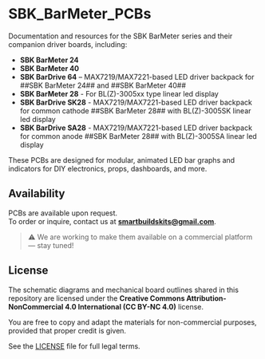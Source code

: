 # SBK_BarMeter_PCBs

Documentation and resources for the SBK BarMeter series and their companion driver boards, including:

- **SBK BarMeter 24**
- **SBK BarMeter 40**
- **SBK BarDrive 64** – MAX7219/MAX7221-based LED driver backpack for ##SBK BarMeter 24## and ##SBK BarMeter 40##
- **SBK BarMeter 28** - For BL(Z)-3005xx type linear led display
- **SBK BarDrive SK28** - MAX7219/MAX7221-based LED driver backpack for common cathode ##SBK BarMeter 28## with BL(Z)-3005SK linear led display
- **SBK BarDrive SA28** - MAX7219/MAX7221-based LED driver backpack for common anode ##SBK BarMeter 28## with BL(Z)-3005SA linear led display

These PCBs are designed for modular, animated LED bar graphs and indicators for DIY electronics, props, dashboards, and more.

## Availability

PCBs are available upon request.  
To order or inquire, contact us at **smartbuildskits@gmail.com**.

> ⚠️ We are working to make them available on a commercial platform — stay tuned!

## License

The schematic diagrams and mechanical board outlines shared in this repository are licensed under the **Creative Commons Attribution-NonCommercial 4.0 International (CC BY-NC 4.0)** license.

You are free to copy and adapt the materials for non-commercial purposes, provided that proper credit is given.

See the [LICENSE](LICENSE) file for full legal terms.


